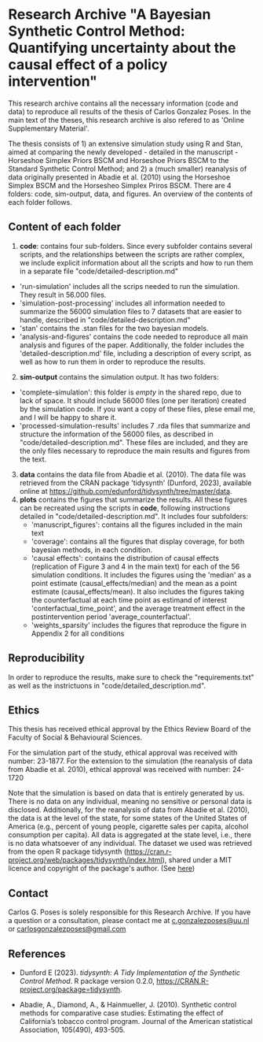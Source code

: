 # Research Archive "A Bayesian Synthetic Control Method: Quantifying uncertainty about the causal effect of a policy intervention"

This research archive contains all the necessary information (code and data) to reproduce all results of the thesis of Carlos Gonzalez Poses. In the main text of the theses, this research archive is also refered to as 'Online Supplementary Material'.

The thesis consists of 1) an extensive simulation study using R and Stan, aimed at comparing the newly developed - detailed in the manuscript - Horseshoe Simplex Priors BSCM and Horseshoe Priors BSCM to the Standard Synthetic Control Method; and 2) a (much smaller) reanalysis of data originally presented in Abadie et al. (2010) using the Horseshoe Simplex BSCM and the Horsesheo Simplex Priros BSCM. There are 4 folders: code, sim-output, data, and figures. An overview of the contents of each folder follows.

## Content of each folder

1. **code**: contains four sub-folders. Since every subfolder contains several scripts, and the relationships between the scripts are rather complex, we include explicit information about all the scripts and how to run them in a separate file "code/detailed-description.md"
  - 'run-simulation' includes all the scrips needed to run the simulation. They result in 56.000 files.
  - 'simulation-post-processing' includes all information needed to summarize the 56000 simulation files to 7 datasets that are easier to handle, described in "code/detailed-description.md"
  - 'stan' contains the .stan files for the two bayesian models.
  - 'analysis-and-figures' contains the code needed to reproduce all main analysis and figures of the paper.
Additionally, the folder includes the 'detailed-description.md' file, including a description of every script, as well as how to run them in order to reproduce the results.
2. **sim-output** contains the simulation output. It has two folders:
  - 'complete-simulation': this folder is *empty* in the shared repo, due to lack of space. It should include 56000 files (one per iteration) created by the simulation code. If you want a copy of these files, plese email me, and I will be happy to share it.
  - 'processed-simulation-results' includes 7 .rda files that summarize and structure the information of the 56000 files, as described in "code/detailed-description.md". These files are included, and they are the only files necessary to reproduce the main results and figures from the text.
3. **data** contains the data file from Abadie et al. (2010). The data file was retrieved from the CRAN package 'tidysynth' (Dunford, 2023), available online at https://github.com/edunford/tidysynth/tree/master/data.
4. **plots** contains the figures that summarize the results. All these figures can be recreated using the scripts in **code**, following instructions detailed in "code/detailed-description.md". 
    It includes four subfolders:
    - 'manuscript_figures': contains all the figures included in the main text
    - 'coverage': contains all the figures that display coverage, for both bayesian methods, in each condition.
    - 'causal effects': contains the distribution of causal effects (replication of Figure 3 and 4 in the main text) for each of the 56 simulation conditions. It includes the figures using the 'median' as a point estimate (causal_effects/median) and the mean as a point estimate (causal_effects/mean). It also includes the figures taking the counterfactual at each time point as estimand of interest 'conterfactual_time_point', and the average treatment effect in the postintervention period 'average_counterfactual'.
    - 'weights_sparsity' includes the figures that reproduce the figure in Appendix 2 for all conditions

## Reproducibility

In order to reproduce the results, make sure to check the "requirements.txt" as well as the instrictuons in "code/detailed_description.md".

## Ethics

This thesis has received ethical approval by the Ethics Review Board of the Faculty of Social & Behavioural Sciences.

For the simulation part of the study, ethical approval was received with number: 23-1877.
For the extension to the simulation (the reanalysis of data from Abadie et al. 2010), ethical approval was received with number: 24-1720

Note that the simulation is based on data that is entirely generated by us. There is no data on any individual, meaning no sensitive or personal data is disclosed. Additionally, for the reanalysis of data from Abadie et al. (2010), the data is at the level of the state, for some states of the United States of America (e.g., percent of young people, cigarette sales per capita, alcohol consumption per capita). All data is aggregated at the state level, i.e., there is no data whatsoever of any individual. The dataset we used was retrieved from the open R package tidysynth (https://cran.r-project.org/web/packages/tidysynth/index.html), shared under a MIT licence and copyright of the package's author. (See [here](https://github.com/edunford/tidysynth?tab=MIT-2-ov-file))

## Contact

Carlos G. Poses is solely responsible for this Research Archive. If you have a question or a consultation, please contact me at c.gonzalezposes@uu.nl or carlosgonzalezposes@gmail.com


## References

- Dunford E (2023). _tidysynth: A Tidy Implementation of the Synthetic Control Method_. R
  package version 0.2.0, <https://CRAN.R-project.org/package=tidysynth>.
  
- Abadie, A., Diamond, A., & Hainmueller, J. (2010). Synthetic control methods for comparative case studies: Estimating the effect of California’s tobacco control program. Journal of the American statistical Association, 105(490), 493-505.
